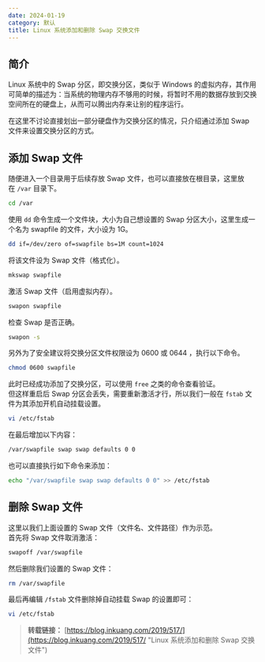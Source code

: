 ```yaml
---
date: 2024-01-19
category: 默认
title: Linux 系统添加和删除 Swap 交换文件
---
```

## 简介

Linux 系统中的 Swap 分区，即交换分区，类似于 Windows 的虚拟内存，其作用可简单的描述为：当系统的物理内存不够用的时候，将暂时不用的数据存放到交换空间所在的硬盘上，从而可以腾出内存来让别的程序运行。

在这里不讨论直接划出一部分硬盘作为交换分区的情况，只介绍通过添加 Swap 文件来设置交换分区的方式。

## 添加 Swap 文件

随便进入一个目录用于后续存放 Swap 文件，也可以直接放在根目录，这里放在 `/var` 目录下。

```sh
cd /var
```

使用 `dd` 命令生成一个文件块，大小为自己想设置的 Swap 分区大小，这里生成一个名为 swapfile 的文件，大小设为 1G。

```sh
dd if=/dev/zero of=swapfile bs=1M count=1024
```

将该文件设为 Swap 文件（格式化）。

```sh
mkswap swapfile
```

激活 Swap 文件（启用虚拟内存）。

```sh
swapon swapfile
```

检查 Swap 是否正确。

```sh
swapon -s
```

另外为了安全建议将交换分区文件权限设为 0600 或 0644 ，执行以下命令。

```sh
chmod 0600 swapfile
```

此时已经成功添加了交换分区，可以使用 `free` 之类的命令查看验证。  
但这样重启后 Swap 分区会丢失，需要重新激活才行，所以我们一般在 `fstab` 文件为其添加开机自动挂载设置。

```sh
vi /etc/fstab
```

在最后增加以下内容：

```sh
/var/swapfile swap swap defaults 0 0
```

也可以直接执行如下命令来添加：

```sh
echo "/var/swapfile swap swap defaults 0 0" >> /etc/fstab
```

## 删除 Swap 文件

这里以我们上面设置的 Swap 文件（文件名、文件路径）作为示范。  
首先将 Swap 文件取消激活：

```sh
swapoff /var/swapfile
```

然后删除我们设置的 Swap 文件：

```sh
rm /var/swapfile
```

最后再编辑 `/fstab` 文件删除掉自动挂载 Swap 的设置即可：

```sh
vi /etc/fstab
```

> **转载链接：** [https://blog.inkuang.com/2019/517/](https://blog.inkuang.com/2019/517/ "Linux 系统添加和删除 Swap 交换文件")